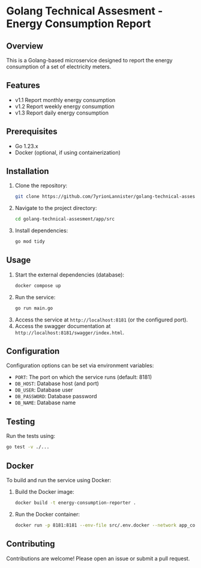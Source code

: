 # Golang Technical Assesment - Energy Consumption Report

## Overview
This is a Golang-based microservice designed to report the energy consumption of a set of electricity meters.

## Features
- v1.1 Report monthly energy consumption
- v1.2 Report weekly energy consumption
- v1.3 Report daily energy consumption

## Prerequisites
- Go 1.23.x
- Docker (optional, if using containerization)

## Installation
1. Clone the repository:
    ```sh
    git clone https://github.com/7yrionLannister/golang-technical-assesment.git
    ```
2. Navigate to the project directory:
    ```sh
    cd golang-technical-assesment/app/src
    ```
3. Install dependencies:
    ```sh
    go mod tidy
    ```

## Usage
1. Start the external dependencies (database):
    ```sh
    docker compose up
    ```
2. Run the service:
    ```sh
    go run main.go
    ```
3. Access the service at `http://localhost:8181` (or the configured port).
4. Access the swagger documentation at `http://localhost:8181/swagger/index.html`.

## Configuration
Configuration options can be set via environment variables:
- `PORT`: The port on which the service runs (default: 8181)
- `DB_HOST`: Database host (and port)
- `DB_USER`: Database user
- `DB_PASSWORD`: Database password
- `DB_NAME`: Database name

## Testing
Run the tests using:
```sh
go test -v ./...
```

## Docker
To build and run the service using Docker:
1. Build the Docker image:
    ```sh
    docker build -t energy-consumption-reporter .
    ```
2. Run the Docker container:
    ```sh
    docker run -p 8181:8181 --env-file src/.env.docker --network app_consumption energy-consumption-reporter
    ```

## Contributing
Contributions are welcome! Please open an issue or submit a pull request.
